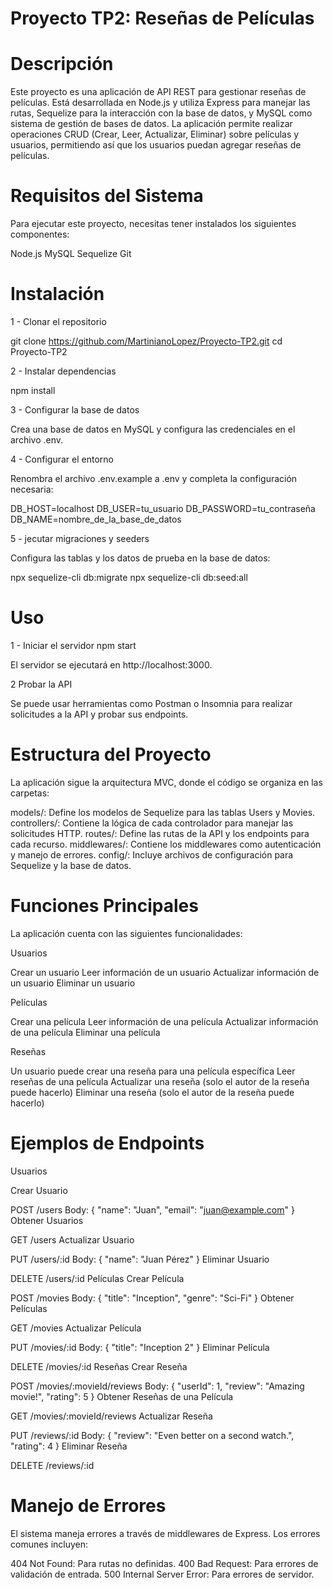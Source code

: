 # Proyecto TP2:  Reseñas de Películas

# Descripción
Este proyecto es una aplicación de API REST para gestionar reseñas de películas. Está desarrollada en Node.js y utiliza Express para manejar las rutas, Sequelize para la interacción con la base de datos, y MySQL como sistema de gestión de bases de datos. La aplicación permite realizar operaciones CRUD (Crear, Leer, Actualizar, Eliminar) sobre películas y usuarios, permitiendo así que los usuarios puedan agregar reseñas de películas.

# Requisitos del Sistema
Para ejecutar este proyecto, necesitas tener instalados los siguientes componentes:

Node.js 
MySQL 
Sequelize 
Git 


# Instalación

1 - Clonar el repositorio

git clone https://github.com/MartinianoLopez/Proyecto-TP2.git
cd Proyecto-TP2

2 - Instalar dependencias

npm install


3 - Configurar la base de datos

Crea una base de datos en MySQL y configura las credenciales en el archivo .env.


4 - Configurar el entorno

Renombra el archivo .env.example a .env y completa la configuración necesaria:

DB_HOST=localhost
DB_USER=tu_usuario
DB_PASSWORD=tu_contraseña
DB_NAME=nombre_de_la_base_de_datos

5  -  jecutar migraciones y seeders

Configura las tablas y los datos de prueba en la base de datos:

npx sequelize-cli db:migrate
npx sequelize-cli db:seed:all

# Uso

1 - Iniciar el servidor
npm start

El servidor se ejecutará en http://localhost:3000.

2 Probar la API

Se puede usar herramientas como Postman o Insomnia para realizar solicitudes a la API y probar sus endpoints.


# Estructura del Proyecto

La aplicación sigue la arquitectura MVC, donde el código se organiza en las carpetas:

models/: Define los modelos de Sequelize para las tablas Users y Movies.
controllers/: Contiene la lógica de cada controlador para manejar las solicitudes HTTP.
routes/: Define las rutas de la API y los endpoints para cada recurso.
middlewares/: Contiene los middlewares como autenticación y manejo de errores.
config/: Incluye archivos de configuración para Sequelize y la base de datos.


# Funciones Principales

La aplicación cuenta con las siguientes funcionalidades:

Usuarios

Crear un usuario
Leer información de un usuario
Actualizar información de un usuario
Eliminar un usuario

Películas

Crear una película
Leer información de una película
Actualizar información de una película
Eliminar una película

Reseñas

Un usuario puede crear una reseña para una película específica
Leer reseñas de una película
Actualizar una reseña (solo el autor de la reseña puede hacerlo)
Eliminar una reseña (solo el autor de la reseña puede hacerlo)


# Ejemplos de Endpoints


Usuarios

Crear Usuario

POST /users
Body: { "name": "Juan", "email": "juan@example.com" }
Obtener Usuarios

GET /users
Actualizar Usuario

PUT /users/:id
Body: { "name": "Juan Pérez" }
Eliminar Usuario

DELETE /users/:id
Películas
Crear Película

POST /movies
Body: { "title": "Inception", "genre": "Sci-Fi" }
Obtener Películas

GET /movies
Actualizar Película

PUT /movies/:id
Body: { "title": "Inception 2" }
Eliminar Película

DELETE /movies/:id
Reseñas
Crear Reseña

POST /movies/:movieId/reviews
Body: { "userId": 1, "review": "Amazing movie!", "rating": 5 }
Obtener Reseñas de una Película

GET /movies/:movieId/reviews
Actualizar Reseña

PUT /reviews/:id
Body: { "review": "Even better on a second watch.", "rating": 4 }
Eliminar Reseña

DELETE /reviews/:id

# Manejo de Errores

El sistema maneja errores a través de middlewares de Express. Los errores comunes incluyen:

404 Not Found: Para rutas no definidas.
400 Bad Request: Para errores de validación de entrada.
500 Internal Server Error: Para errores de servidor.